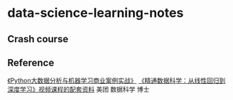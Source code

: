 # data-science-learning-notes

## Crash course



## Reference
[《Python大数据分析与机器学习商业案例实战》](https://shimo.im/docs/y6cCpQWqXCWvvyy8/read)
[《精通数据科学：从线性回归到深度学习》视频课程的配套资料](https://github.com/GenTang/intro_ds_wy_course/)
美团 数据科学 博士
